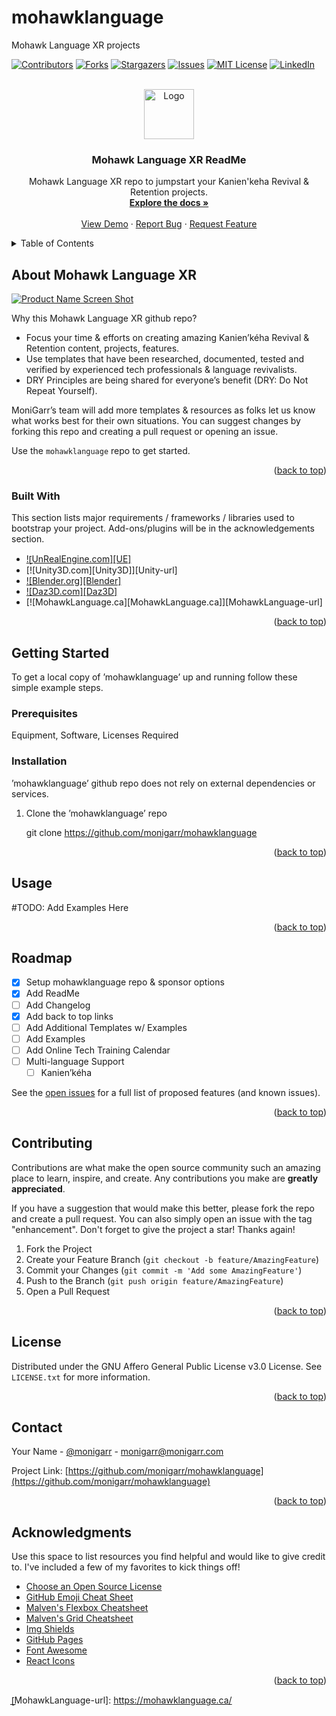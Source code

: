 # mohawklanguage
Mohawk Language XR projects

<a name="readme-top"></a>

<!-- PROJECT SHIELDS -->
<!--
*** I'm using markdown "reference style" links for readability.
*** Reference links are enclosed in brackets [ ] instead of parentheses ( ).
*** See the bottom of this document for the declaration of the reference variables
*** for contributors-url, forks-url, etc. This is an optional, concise syntax you may use.
*** https://www.markdownguide.org/basic-syntax/#reference-style-links
-->
[![Contributors][contributors-shield]][contributors-url]
[![Forks][forks-shield]][forks-url]
[![Stargazers][stars-shield]][stars-url]
[![Issues][issues-shield]][issues-url]
[![MIT License][license-shield]][license-url]
[![LinkedIn][linkedin-shield]][linkedin-url]



<!-- PROJECT LOGO -->
<br />
<div align="center">
  <a href="https://github.com/othneildrew/Best-README-Template">
    <img src="images/logo.png" alt="Logo" width="80" height="80">
  </a>

  <h3 align="center">Mohawk Language XR ReadMe</h3>

  <p align="center">
    Mohawk Language XR repo to jumpstart your Kanien'keha Revival & Retention projects.
    <br />
    <a href="https://github.com/monigarr/mohawklanguage"><strong>Explore the docs »</strong></a>
    <br />
    <br />
    <a href="https://github.com/monigarr/mohawklanguage">View Demo</a>
    ·
    <a href="https://github.com/monigarr/mohawklanguage/issues">Report Bug</a>
    ·
    <a href="https://github.com/monigarr/mohawklanguage/issues">Request Feature</a>
  </p>
</div>



<!-- TABLE OF CONTENTS -->
<details>
  <summary>Table of Contents</summary>
  <ol>
    <li>
      <a href="#about-the-project">About The Project</a>
      <ul>
        <li><a href="#built-with">Built With</a></li>
      </ul>
    </li>
    <li>
      <a href="#getting-started">Getting Started</a>
      <ul>
        <li><a href="#prerequisites">Prerequisites</a></li>
        <li><a href="#installation">Installation</a></li>
      </ul>
    </li>
    <li><a href="#usage">Usage</a></li>
    <li><a href="#roadmap">Roadmap</a></li>
    <li><a href="#contributing">Contributing</a></li>
    <li><a href="#license">License</a></li>
    <li><a href="#contact">Contact</a></li>
    <li><a href="#acknowledgments">Acknowledgments</a></li>
  </ol>
</details>



<!-- ABOUT THE PROJECT -->
## About Mohawk Language XR

[![Product Name Screen Shot][product-screenshot]](https://www.mohawklanguage.ca)


Why this Mohawk Language XR github repo?
* Focus your time & efforts on creating amazing Kanien’kéha Revival & Retention content, projects, features.
* Use templates that have been researched, documented, tested and verified by experienced tech professionals & language revivalists.
* DRY Principles are being shared for everyone’s benefit (DRY: Do Not Repeat Yourself).

MoniGarr’s team will add more templates & resources as folks let us know what works best for their own situations. You can suggest changes by forking this repo and creating a pull request or opening an issue.

Use the `mohawklanguage` repo to get started.

<p align="right">(<a href="#readme-top">back to top</a>)</p>



### Built With

This section lists major requirements / frameworks / libraries used to bootstrap your project. Add-ons/plugins will be in the acknowledgements section.

* [![̱UnRealEngine.com][UE]][UE-url]
* [![Unity3D.com][Unity3D]][Unity-url]
* [![Blender.org][Blender]][Blender-url]
* [![Daz3D.com][Daz3D]][Daz-url]
* [![MohawkLanguage.ca][MohawkLanguage.ca]][MohawkLanguage-url]


<p align="right">(<a href="#readme-top">back to top</a>)</p>



<!-- GETTING STARTED -->
## Getting Started

To get a local copy of ’mohawklanguage’ up and running follow these simple example steps.

### Prerequisites

Equipment, Software, Licenses Required

### Installation

’mohawklanguage’ github repo does not rely on external dependencies or services.

1. Clone the ’mohawklanguage’ repo
   
   git clone https://github.com/monigarr/mohawklanguage 


<p align="right">(<a href="#readme-top">back to top</a>)</p>



<!-- USAGE EXAMPLES -->
## Usage

#TODO: Add Examples Here

<p align="right">(<a href="#readme-top">back to top</a>)</p>



<!-- ROADMAP -->
## Roadmap

- [x] Setup mohawklanguage repo & sponsor options
- [x] Add ReadMe
- [ ] Add Changelog
- [x] Add back to top links
- [ ] Add Additional Templates w/ Examples
- [ ] Add Examples
- [ ] Add Online Tech Training Calendar 
- [ ] Multi-language Support
    - [ ] Kanien’kéha

See the [open issues](https://github.com/monigarr/mohawklanguage/issues) for a full list of proposed features (and known issues).

<p align="right">(<a href="#readme-top">back to top</a>)</p>



<!-- CONTRIBUTING -->
## Contributing

Contributions are what make the open source community such an amazing place to learn, inspire, and create. Any contributions you make are **greatly appreciated**.

If you have a suggestion that would make this better, please fork the repo and create a pull request. You can also simply open an issue with the tag "enhancement".
Don't forget to give the project a star! Thanks again!

1. Fork the Project
2. Create your Feature Branch (`git checkout -b feature/AmazingFeature`)
3. Commit your Changes (`git commit -m 'Add some AmazingFeature'`)
4. Push to the Branch (`git push origin feature/AmazingFeature`)
5. Open a Pull Request

<p align="right">(<a href="#readme-top">back to top</a>)</p>



<!-- LICENSE -->
## License

Distributed under the GNU Affero General Public License v3.0 License. See `LICENSE.txt` for more information.

<p align="right">(<a href="#readme-top">back to top</a>)</p>



<!-- CONTACT -->
## Contact

Your Name - [@monigarr](https://twitter.com/monigarr) - monigarr@monigarr.com

Project Link: [https://github.com/monigarr/mohawklanguage](https://github.com/monigarr/mohawklanguage)

<p align="right">(<a href="#readme-top">back to top</a>)</p>



<!-- ACKNOWLEDGMENTS -->
## Acknowledgments

Use this space to list resources you find helpful and would like to give credit to. I've included a few of my favorites to kick things off!

* [Choose an Open Source License](https://choosealicense.com)
* [GitHub Emoji Cheat Sheet](https://www.webpagefx.com/tools/emoji-cheat-sheet)
* [Malven's Flexbox Cheatsheet](https://flexbox.malven.co/)
* [Malven's Grid Cheatsheet](https://grid.malven.co/)
* [Img Shields](https://shields.io)
* [GitHub Pages](https://pages.github.com)
* [Font Awesome](https://fontawesome.com)
* [React Icons](https://react-icons.github.io/react-icons/search)

<p align="right">(<a href="#readme-top">back to top</a>)</p>



<!-- MARKDOWN LINKS & IMAGES -->
<!-- https://www.markdownguide.org/basic-syntax/#reference-style-links -->
[contributors-shield]: https://img.shields.io/github/contributors/monigarr/mohawklanguage.svg?style=for-the-badge
[contributors-url]: https://github.com/monigarr/mohawklanguage/graphs/contributors
[forks-shield]: https://img.shields.io/github/forks/monigarr/mohawklanguage.svg?style=for-the-badge
[forks-url]: https://github.com/monigarr/mohawklanguage/network/members
[stars-shield]: https://img.shields.io/github/stars/monigarr/mohawklanguage.svg?style=for-the-badge
[stars-url]: https://github.com/monigarr/mohawklanguage/stargazers
[issues-shield]: https://img.shields.io/github/issues/monigarr/mohawklanguage.svg?style=for-the-badge
[issues-url]: https://github.com/monigarr/mohawklanguage/issues
[license-shield]: https://img.shields.io/github/license/monigarr/mohawklanguage.svg?style=for-the-badge
[license-url]: https://github.com/monigarr/mohawklanguage/blob/master/LICENSE.txt
[linkedin-shield]: https://img.shields.io/badge/-LinkedIn-black.svg?style=for-the-badge&logo=linkedin&colorB=555
[linkedin-url]: https://linkedin.com/in/monigarr
[product-screenshot]: images/screenshot.png
[UE-url]: https://www.unrealengine.com?style=for-the-badge&logo=nextdotjs&logoColor=white
[Unity3D-url]: https://unity3d.com/
[Blender-url]: https://blender.org?style=for-the-badge&logo=react&logoColor=61DAFB
[Daz-url]: https://daz3d.com/
̱[̱MohawkLanguage-url]: https://mohawklanguage.ca/
